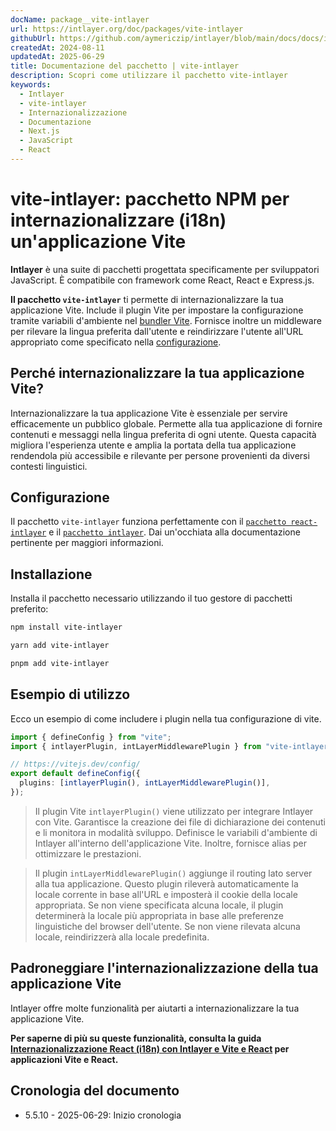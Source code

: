 ```yaml
---
docName: package__vite-intlayer
url: https://intlayer.org/doc/packages/vite-intlayer
githubUrl: https://github.com/aymericzip/intlayer/blob/main/docs/docs/it/packages/vite-intlayer/index.md
createdAt: 2024-08-11
updatedAt: 2025-06-29
title: Documentazione del pacchetto | vite-intlayer
description: Scopri come utilizzare il pacchetto vite-intlayer
keywords:
  - Intlayer
  - vite-intlayer
  - Internazionalizzazione
  - Documentazione
  - Next.js
  - JavaScript
  - React
---
```


# vite-intlayer: pacchetto NPM per internazionalizzare (i18n) un'applicazione Vite

**Intlayer** è una suite di pacchetti progettata specificamente per sviluppatori JavaScript. È compatibile con framework come React, React e Express.js.

**Il pacchetto `vite-intlayer`** ti permette di internazionalizzare la tua applicazione Vite. Include il plugin Vite per impostare la configurazione tramite variabili d'ambiente nel [bundler Vite](https://vitejs.dev/guide/why.html#why-bundle-for-production). Fornisce inoltre un middleware per rilevare la lingua preferita dall'utente e reindirizzare l'utente all'URL appropriato come specificato nella [configurazione](https://github.com/aymericzip/intlayer/blob/main/docs/docs/it/configuration.md).

## Perché internazionalizzare la tua applicazione Vite?

Internazionalizzare la tua applicazione Vite è essenziale per servire efficacemente un pubblico globale. Permette alla tua applicazione di fornire contenuti e messaggi nella lingua preferita di ogni utente. Questa capacità migliora l'esperienza utente e amplia la portata della tua applicazione rendendola più accessibile e rilevante per persone provenienti da diversi contesti linguistici.

## Configurazione

Il pacchetto `vite-intlayer` funziona perfettamente con il [`pacchetto react-intlayer`](https://github.com/aymericzip/intlayer/blob/main/docs/docs/it/packages/react-intlayer/index.md) e il [`pacchetto intlayer`](https://github.com/aymericzip/intlayer/blob/main/docs/docs/it/packages/intlayer/index.md). Dai un'occhiata alla documentazione pertinente per maggiori informazioni.

## Installazione

Installa il pacchetto necessario utilizzando il tuo gestore di pacchetti preferito:

```bash packageManager="npm"
npm install vite-intlayer
```

```bash packageManager="yarn"
yarn add vite-intlayer
```

```bash packageManager="pnpm"
pnpm add vite-intlayer
```

## Esempio di utilizzo

Ecco un esempio di come includere i plugin nella tua configurazione di vite.

```typescript fileName="vite.config.ts"
import { defineConfig } from "vite";
import { intlayerPlugin, intLayerMiddlewarePlugin } from "vite-intlayer";

// https://vitejs.dev/config/
export default defineConfig({
  plugins: [intlayerPlugin(), intLayerMiddlewarePlugin()],
});
```

> Il plugin Vite `intlayerPlugin()` viene utilizzato per integrare Intlayer con Vite. Garantisce la creazione dei file di dichiarazione dei contenuti e li monitora in modalità sviluppo. Definisce le variabili d'ambiente di Intlayer all'interno dell'applicazione Vite. Inoltre, fornisce alias per ottimizzare le prestazioni.

> Il plugin `intLayerMiddlewarePlugin()` aggiunge il routing lato server alla tua applicazione. Questo plugin rileverà automaticamente la locale corrente in base all'URL e imposterà il cookie della locale appropriata. Se non viene specificata alcuna locale, il plugin determinerà la locale più appropriata in base alle preferenze linguistiche del browser dell'utente. Se non viene rilevata alcuna locale, reindirizzerà alla locale predefinita.

## Padroneggiare l'internazionalizzazione della tua applicazione Vite

Intlayer offre molte funzionalità per aiutarti a internazionalizzare la tua applicazione Vite.

**Per saperne di più su queste funzionalità, consulta la guida [Internazionalizzazione React (i18n) con Intlayer e Vite e React](https://github.com/aymericzip/intlayer/blob/main/docs/docs/it/intlayer_with_vite+react.md) per applicazioni Vite e React.**

## Cronologia del documento

- 5.5.10 - 2025-06-29: Inizio cronologia
